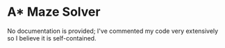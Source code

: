 # A* Maze Solver

No documentation is provided; I've commented my code very extensively so I believe it is self-contained.
